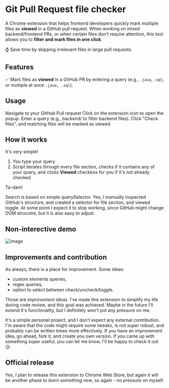 # Git Pull Request file checker

A Chrome extension that helps frontend developers quickly mark multiple files as **viewed** in a GitHub pull request. 
When working on mixed backend/frontend PRs, or when certain files don’t require attention, this tool allows you to **filter and mark files in one click**.  
  
⌚ Save time by skipping irrelevant files in large pull requests.

## Features
✅ Mark files as **viewed** in a GitHub PR by entering a query (e.g., `.java`, `.sql`, or multiple at once `.java, .sql`).

## Usage

Navigate to your GitHub Pull request
Click on the extension icon to open the popup.
Enter a query (e.g., backend/ to filter backend files).
Click "Check files", and matching files will be marked as viewed.

## How it works

It's very simple!

1. You type your query
2. Script iterates through every file section, checks if it contains any of your query, and clicks **Viewed** checkbox for you if it's not already checked

Ta-dam!

Search is based on simple querySelector. Yes, I manually inspected GitHub's structure, and created a selector for file section, and viewed toggle. 
At some point I expect it to stop working, since GitHub might change DOM strucutre, but it is also easy to adjust.

## Non-interective demo
![image](https://github.com/user-attachments/assets/77bd9ef7-9d82-499e-8806-9ea72473ac2c)

## Improvements and contribution

As always, there is a place for improvement. Some ideas:
- custom elements queries,
- regex queries,
- option to select between check/uncheck/toggle.

Those are _improvement ideas_. I've made this extension to simplify my life during code review, and this goal was achieved. 
Maybe in the future I'll extend it's functionality, but I definitely won't put any pressure on me.

It's a simple personal project, and I don't expect any external contribution. 
I'm aware that the code might require some tweaks, is not super robust, and probably can be written <put-a-number-here> times more effectively.
If you have an improvement idea, go ahead, fork it, and create you own version. If you came up with something super useful, you can let me know, I'll be happy to check it out 😉.

## Official release

Yes, I plan to release this extension to Chrome Web Store, but again it will be another phase to _learn something new_, so again - no pressure on myself.
